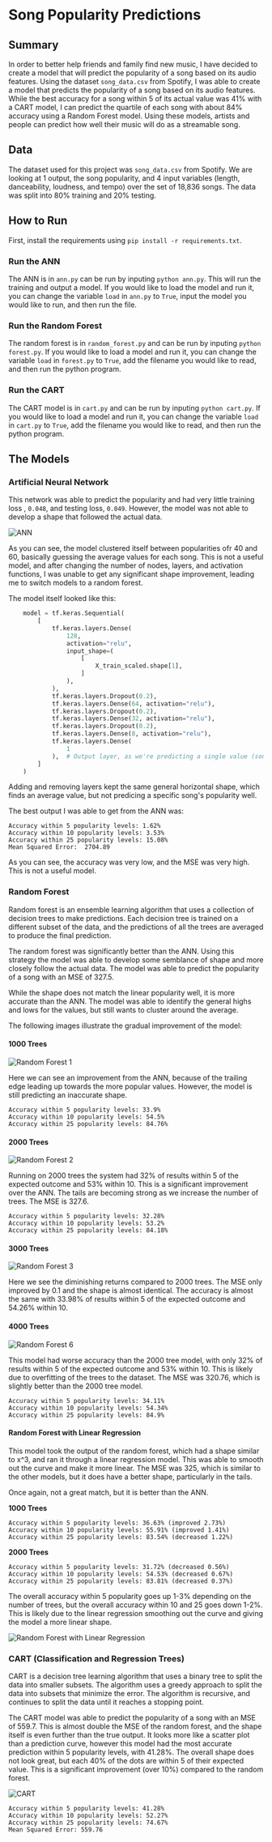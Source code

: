 # Song Popularity Predictions

## Summary

In order to better help friends and family find new music, I have decided to create a model that will predict the popularity of a song based on its audio features. Using the dataset `song_data.csv` from Spotify, I was able to create a model that predicts the popularity of a song based on its audio features. While the best accuracy for a song within 5 of its actual value was 41% with a CART model, I can predict the quartile of each song with about 84% accuracy using a Random Forest model. Using these models, artists and people can predict how well their music will do as a streamable song.

## Data

The dataset used for this project was `song_data.csv` from Spotify. We are looking at 1 output, the song popularity, and 4 input variables (length, danceability, loudness, and tempo) over the set of 18,836 songs. The data was split into 80% training and 20% testing.

## How to Run

First, install the requirements using `pip install -r requirements.txt`.

### Run the ANN

The ANN is in `ann.py` can be run by inputing `python ann.py`. This will run the training and output a model. If you would like to load the model and run it, you can change the variable `load` in `ann.py` to `True`, input the model you would like to run, and then run the file.

### Run the Random Forest

The random forest is in `random_forest.py` and can be run by inputing `python forest.py`. If you would like to load a model and run it, you can change the variable `load` in `forest.py` to `True`, add the filename you would like to read, and then run the python program.

### Run the CART

The CART model is in `cart.py` and can be run by inputing `python cart.py`. If you would like to load a model and run it, you can change the variable `load` in `cart.py` to `True`, add the filename you would like to read, and then run the python program.

## The Models

### Artificial Neural Network

This network was able to predict the popularity and had very little training loss , `0.048`, and testing loss, `0.049`. However, the model was not able to develop a shape that followed the actual data.

![ANN](./images/ANN_Output.png)

As you can see, the model clustered itself between popularities ofr 40 and 60, basically guessing the average values for each song. This is not a useful model, and after changing the number of nodes, layers, and activation functions, I was unable to get any significant shape improvement, leading me to switch models to a random forest.

The model itself looked like this:

```python
    model = tf.keras.Sequential(
        [
            tf.keras.layers.Dense(
                128,
                activation="relu",
                input_shape=(
                    [
                        X_train_scaled.shape[1],
                    ]
                ),
            ),
            tf.keras.layers.Dropout(0.2),
            tf.keras.layers.Dense(64, activation="relu"),
            tf.keras.layers.Dropout(0.2),
            tf.keras.layers.Dense(32, activation="relu"),
            tf.keras.layers.Dropout(0.2),
            tf.keras.layers.Dense(8, activation="relu"),
            tf.keras.layers.Dense(
                1
            ),  # Output layer, as we're predicting a single value (song popularity)
        ]
    )
```

Adding and removing layers kept the same general horizontal shape, which finds an average value, but not predicing a specific song's popularity well.

The best output I was able to get from the ANN was:

```text
Accuracy within 5 popularity levels: 1.62%
Accuracy within 10 popularity levels: 3.53%
Accuracy within 25 popularity levels: 15.08%
Mean Squared Error:  2704.89
```

As you can see, the accuracy was very low, and the MSE was very high. This is not a useful model.

### Random Forest

Random forest is an ensemble learning algorithm that uses a collection of decision trees to make predictions. Each decision tree is trained on a different subset of the data, and the predictions of all the trees are averaged to produce the final prediction.

The random forest was significantly better than the ANN. Using this strategy the model was able to develop some semblance of shape and more closely follow the actual data. The model was able to predict the popularity of a song with an MSE of 327.5.

While the shape does not match the linear popularity well, it is more accurate than the ANN. The model was able to identify the general highs and lows for the values, but still wants to cluster around the average.

The following images illustrate the gradual improvement of the model:

#### 1000 Trees

![Random Forest 1](./images/RF_1000.png)

Here we can see an improvement from the ANN, because of the trailing edge leading up towards the more popular values. However, the model is still predicting an inaccurate shape.

```text
Accuracy within 5 popularity levels: 33.9%
Accuracy within 10 popularity levels: 54.5%
Accuracy within 25 popularity levels: 84.76%
```

#### 2000 Trees

![Random Forest 2](./images/RF-2000.png)

Running on 2000 trees the system had 32% of results within 5 of the expected outcome and 53% within 10. This is a significant improvement over the ANN. The tails are becoming strong as we increase the number of trees. The MSE is 327.6.

```text
Accuracy within 5 popularity levels: 32.28%
Accuracy within 10 popularity levels: 53.2%
Accuracy within 25 popularity levels: 84.18%
```

#### 3000 Trees

![Random Forest 3](./images/RF_3000.png)

Here we see the diminishing returns compared to 2000 trees. The MSE only improved by 0.1 and the shape is almost identical. The accuracy is almost the same with 33.98% of results within 5 of the expected outcome and 54.26% within 10.

#### 4000 Trees

![Random Forest 6](./images/RF_4000_d_50.png)

This model had worse accuracy than the 2000 tree model, with only 32% of results within 5 of the expected outcome and 53% within 10. This is likely due to overfitting of the trees to the dataset. The MSE was 320.76, which is slightly better than the 2000 tree model.

```text
Accuracy within 5 popularity levels: 34.11%
Accuracy within 10 popularity levels: 54.34%
Accuracy within 25 popularity levels: 84.9%
```

#### Random Forest with Linear Regression

This model took the output of the random forest, which had a shape similar to x^3, and ran it through a linear regression model. This was able to smooth out the curve and make it more linear. The MSE was 325, which is similar to the other models, but it does have a better shape, particularly in the tails.

Once again, not a great match, but it is better than the ANN.

**1000 Trees**

```text
Accuracy within 5 popularity levels: 36.63% (improved 2.73%)
Accuracy within 10 popularity levels: 55.91% (improved 1.41%)
Accuracy within 25 popularity levels: 83.54% (decreased 1.22%)
```

**2000 Trees**

```text
Accuracy within 5 popularity levels: 31.72% (decreased 0.56%)
Accuracy within 10 popularity levels: 54.53% (decreased 0.67%)
Accuracy within 25 popularity levels: 83.81% (decreased 0.37%)
```

The overall accuracy within 5 popularity goes up 1-3% depending on the number of trees, but the overall accuracy within 10 and 25 goes down 1-2%. This is likely due to the linear regression smoothing out the curve and giving the model a more linear shape.

![Random Forest with Linear Regression](./images/RF_LR_2000.png)

### CART (Classification and Regression Trees)

CART is a decision tree learning algorithm that uses a binary tree to split the data into smaller subsets. The algorithm uses a greedy approach to split the data into subsets that minimize the error. The algorithm is recursive, and continues to split the data until it reaches a stopping point.

The CART model was able to predict the popularity of a song with an MSE of 559.7. This is almost double the MSE of the random forest, and the shape itself is even further than the true output. It looks more like a scatter plot than a prediction curve, however this model had the most accurate prediction within 5 popularity levels, with 41.28%. The overall shape does not look great, but each 40% of the dots are within 5 of their expected value. This is a significant improvement (over 10%) compared to the random forest.

![CART](./images/cart.png)

```text
Accuracy within 5 popularity levels: 41.28%
Accuracy within 10 popularity levels: 52.27%
Accuracy within 25 popularity levels: 74.67%
Mean Squared Error: 559.76
```
